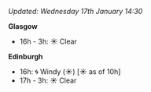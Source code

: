 *Updated: Wednesday 17th January 14:30*

**Glasgow**

* 16h - 3h: :sunny: Clear

**Edinburgh**

* 16h: :cyclone: Windy (:sunny:) [:sunny: as of 10h]
* 17h - 3h: :sunny: Clear
